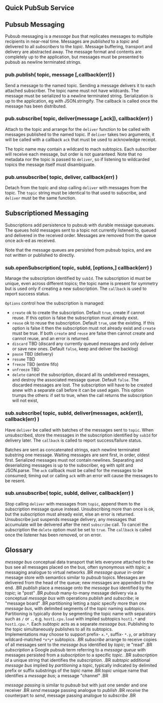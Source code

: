 Quick PubSub Service
--------------------


## Pubsub Messaging

Pubsub messaging is a _message bus_ that replicates messages to multiple recipients in
near-real time.  Messages are _published_ to a _topic_ and delivered to all _subscribers_ to
the _topic_.  Message buffering, transport and delivery are abstracted away.  The message
format and contents are completely up to the application, but messages must be presented to
pubsub as newline terminated strings.

### pub.publish( topic, message [,callback(err)] )

Send a message to the named topic.  Sending a message delivers it to each attached
subscriber.  The topic name must not have wildcards.  The message must be serialized to a
newline terminated string.  Serialization is up to the application, eg with JSON.stringify.
The callback is called once the message has been distributed.

### pub.subscribe( topic, deliver(message [,ack]), callback(err) )

Attach to the topic and arrange for the `deliver` function to be called with messages
published to the named topic.  If `deliver` takes two arguments, it will be called with a
callback `ack` that must be used to acknowledge receipt.

The topic name may contain a wildcard to mach subtopics.  Each subscriber will receive each
message, but order is not guaranteed.  Note that no metadata nor the topic is passed to
`deliver`, so if listening to wildcarded topics the message itself must disambiguate.

### pub.unsubscribe( topic, deliver, callback(err) )

Detach from the topic and stop calling `deliver` with messages from the topic.  The `topic`
string must be identical to that used to subscribe, and `deliver` must be the same function.


## Subscriptioned Messaging

Subscriptions add persistence to pubsub with durable message queueues.  The queues hold
messages sent to a topic not currently listened to, queued and delivered in the received
order.  Messages are removed from the queue once ack-ed as received.

Note that the message queues are persisted from pubsub topics, and are not written or
published to directly.

### sub.openSubscription( topic, subId, [options,] callback(err) )

Manage the subscription identified by `subId`.  The subscription id must be unique, even
across different topics; the topic name is present for symmetry but is used only if creating
a new subscription.  The `callback` is used to report success status.

`Options` control how the subscription is managed:
- `create` ok to create the subscription.  Default `true`, create if cannot reuse.
  If this option is false the subscription must already exist.
- `reuse` ok to reuse the subscription.  Default `true`, use the existing.
  If this option is false it then the subscription must not already exist and `create` must be true.
  If both `create` and `reuse` are false then cannot create and cannot reuse, and an error is returned.
- `discard` TBD (discard any currently queued messages and only deliver or save new ones.  Default `false`,
  keep and deliver the backlog)
- `pause` TBD (delivery)
- `resume` TBD
- `freeze` TBD (entire fifo)
- `unfreeze` TBD
- `delete` cancel the subscription, discard all its undelivered messages, and destroy the
  associated message queue.  Default `false`.  The discarded messages are lost.  The
  subscription will have to be created anew with a separate call before it can be used
  again.  This option trumps the others: if set to true, when the call returns the
  subscription will not exist,

### sub.subscribe( topic, subId, deliver(messages, ack(err)), callback(err) )

Have `deliver` be called with batches of the messages sent to `topic`.  When unsubscribed,
store the messages in the subscription identified by `subId` for delivery later.  The
`callback` is called to report success/failure status.

Batches are sent as concatenated strings, each newline terminated substring one message.
Waiting messages are sent first, in order, oldest first.  Serialized messages must not
contain newlines.  Separating and deserializing messages is up to the subscriber, eg with
split and JSON.parse.  The `ack` callback must be called for the messages to be consumed;
timing out or calling `ack` with an error will cause the messages to be resent.

### sub.unsubscribe( topic, subId, deliver, callback(err) )

Stop calling `deliver` with messages from `topic`, append them to the subscription message
queue instead.  Unsubscribing more than once is ok, but the subscription must already exist,
else an error is returned.  Unsubscribe just suspends message delivery, any messages that
accumulate will be delivered after the next `subscribe` call.  To cancel the subscription
the `delete` option must be set to `true`.  The `callback` is called once the listener has
been removed, or on error.


## Glossary

*message bus* conceptual data transport that lets everyone attached to the bus see all
  messages placed on the bus, often synonymous with _topic_; a messaging analogue to virtual
  networks
.BR
*message queue* in-order message store with semantics similar to _pubsub_ topics.
  Messages are delivered from the head of the queue; new messages are appended to the end.
.BR
*publish* place a message onto the _message bus_ identified by the _topic_; ie "post"
.BR
*pubsub* many-to-many message delivery via a conceptual _message bus_ with operations _publish_
  and _subscribe_; ie "message board"
.BR
*partitioning* letting a _topic_ specify more than one _message bus_, with delimited
  segments of the _topic_ naming _subtopics_.  Partitioning is typically done by segmenting
  the topic name with separators such as `/` or `.`, e.g. `host1.cpu.load` with implied
  subtopics `host1.*` and `host1.cpu.*`.  Each _subtopic_ acts as a separate _message bus_.
  Publishing to the topic simultaneously publishes to all its subtopics.  
  Implementations may choose to support prefix- `x.*`, suffix- `*.y`, or arbitrary
  wildcard-matched `*x*y*` subtopics.
.BR
*subscribe* arrange to receive copies of all messages sent to the _message bus_ identified by  _topic_; ie "read"
.BR
*subscription* a Google pubsub term referring to a _message queue_ with messages persisted
  from a _subscription_ to a specific _topic_.
.BR
*subscription id* a unique string that identifies the _subscription_.
.BR
*subtopic* additional _message bus_ implied by _partitioning_ a _topic_, typically indicated
  by delimited prefix or suffix substrings of the _topic_ name
.BR
*topic* unique name that identifies a _message bus_; a message "channel"
.BR

*message passing* is similar to _pubsub_ but with just one sender and one receiver
.BR
*send* message passing analogue to _publish_
.BR
*receive* the counterpart to _send_, message passing analogue to _subscribe_
.BR
